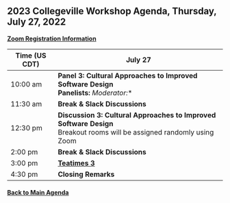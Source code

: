 
## 2023 Collegeville Workshop Agenda, Thursday, July 27, 2022

[**Zoom Registration Information**]()

| **Time (US CDT)**| **July 27** |
|---|---|
| 10:00 am  | **Panel 3: Cultural Approaches to Improved Software Design** <br> **Panelists:** *Moderator:**  |
| 11:30 am | **Break & Slack Discussions** |
| 12:30 pm | **Discussion 3: Cultural Approaches to Improved Software Design** <br> Breakout rooms will be assigned randomly using Zoom |
| 2:00 pm | **Break & Slack Discussions** |
| 3:00 pm | [**Teatimes 3**](WorkshopResources/TeatimeThemes/TeatimeThemeList.md)  |
| 4:30 pm | **Closing Remarks** |


#### [Back to Main Agenda](Agenda.md)

